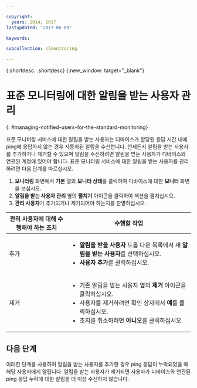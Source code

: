 ```yaml
---

copyright:
  years: 2014, 2017
lastupdated: "2017-06-09"

keywords:

subcollection: slmonitoring

---
```


{:shortdesc: .shortdesc}
{:new_window: target="_blank"}

# 표준 모니터링에 대한 알림을 받는 사용자 관리
{: #managing-notified-users-for-the-standard-monitoring}

표준 모니터링 서비스에 대한 알림을 받는 사용자는 디바이스가 할당된 응답 시간 내에 ping에 응답하지 않는 경우 자동화된 알림을 수신합니다. 언제든지 알림을 받는 사용자를 추가하거나 제거할 수 있으며 알림을 수신하려면 알림을 받는 사용자가 디바이스와 연관된 계정에 있어야 합니다. 표준 모니터링 서비스에 대한 알림을 받는 사용자를 관리하려면 다음 단계를 따르십시오.

1. **모니터링** 화면에서 **기본** 열의 **모니터 상태**를 클릭하여 디바이스에 대한 **모니터** 화면을 보십시오.
3. **알림을 받는 사용자 관리** 옆의 **펼치기** 아이콘을 클릭하여 섹션을 펼치십시오.
4. **관리 사용자**가 추가되거나 제거되어야 하는지를 판별하십시오.

|관리 사용자에 대해 수행해야 하는 조치|수행할 작업|
|---|---|
|추가 |<ul><li>**알림을 받을 사용자** 드롭 다운 목록에서 새 **알림을 받는 사용자**를 선택하십시오.</li><li>**사용자 추가**를 클릭하십시오.</li></ul>
|제거|<ul><li>기존 알림을 받는 사용자 옆의 **제거** 아이콘을 클릭하십시오.</li><li>사용자를 제거하려면 확인 상자에서 **예**를 클릭하십시오.</li><li>조치를 취소하려면 **아니오**를 클릭하십시오.</li></ul>|

## 다음 단계

이러한 단계를 사용하여 알림을 받는 사용자를 추가한 경우 ping 응답이 누락되었을 때 해당 사용자에게 알립니다. 알림을 받는 사용자가 제거되면 사용자가 디바이스와 연관된 ping 응답 누락에 대한 알림을 더 이상 수신하지 않습니다.
